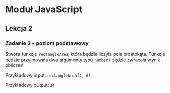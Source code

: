 # Moduł JavaScript
## Lekcja 2
### Zadanie 3 - poziom podstawowy 
Stwórz funkcję `rectangleArea`, która będzie liczyła pole prostokąta. Funkcja będzie przyjmowała dwa argumenty typu `number` i będzie zwracała wynik obliczeń.

Przykładowy input:
`rectangleArea(4, 6)`

Przykładowy output:
`24`
